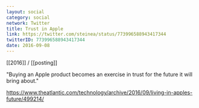 ```yaml
---
layout: social
category: social
network: Twitter
title: Trust in Apple
link: https://twitter.com/steinea/status/773996588943417344
twitterID: 773996588943417344
date: 2016-09-08
---
```


[[2016]] / [[posting]]

"Buying an Apple product becomes an exercise in trust for the future it will bring about."

<https://www.theatlantic.com/technology/archive/2016/09/living-in-apples-future/499214/>
